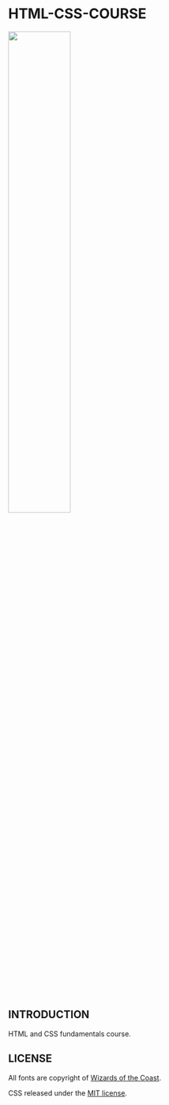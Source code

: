 # HTML-CSS-COURSE

<img width="50%" src="" />

## INTRODUCTION

HTML and CSS fundamentals course.

## LICENSE

All fonts are copyright of [Wizards of the Coast](http://magicthegathering.com).

CSS released under the [MIT license](https://github.com/Saeris/typeface-beleren-bold/blob/master/LICENSE.md).

